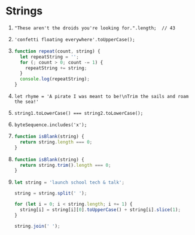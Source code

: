 # Strings

1. `"These aren't the droids you're looking for.".length;  // 43`

2. `'confetti floating everywhere'.toUpperCase();`

3. ```js
   function repeat(count, string) {
     let repeatString = '';
     for (; count > 0; count -= 1) {
       repeatString += string;
     }
     console.log(repeatString);
   }
   ```

4. `let rhyme = 'A pirate I was meant to be!\nTrim the sails and roam the sea!'`

5. `string1.toLowerCase() === string2.toLowerCase();`

6. `byteSequence.includes('x');`

7. ```js
   function isBlank(string) {
     return string.length === 0;
   }
   ```

8. ```js
   function isBlank(string) {
     return string.trim().length === 0;
   }
   ```

9. ```js
   let string = 'launch school tech & talk';

   string = string.split(' ');

   for (let i = 0; i < string.length; i += 1) {
     string[i] = string[i][0].toUpperCase() + string[i].slice(1);
   }

   string.join(' ');
   ```